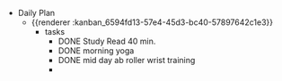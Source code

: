 - Daily Plan
	- {{renderer :kanban_6594fd13-57e4-45d3-bc40-57897642c1e3}}
		- tasks
			- DONE Study Read 40 min.
			- DONE morning yoga
			- DONE mid day ab roller wrist training
			-